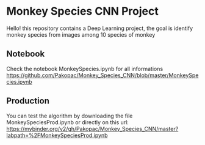 # Monkey Species CNN Project
Hello! this repository contains a Deep Learning project, the goal is identify monkey species from images among 10 species of monkey
## Notebook
Check the notebook MonkeySpecies.ipynb for all informations
https://github.com/Pakopac/Monkey_Species_CNN/blob/master/MonkeySpecies.ipynb
## Production
You can test the algorithm by downloading the file MonkeySpeciesProd.ipynb or directly on this url:
https://mybinder.org/v2/gh/Pakopac/Monkey_Species_CNN/master?labpath=%2FMonkeySpeciesProd.ipynb
